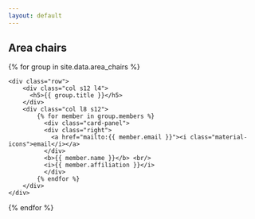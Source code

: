 ```yaml
---
layout: default
---
```



<div class="section">
  <h2>Area chairs</h2>
  {% for group in site.data.area_chairs %}

    <div class="row">
        <div class="col s12 l4">
          <h5>{{ group.title }}</h5>
        </div>
        <div class="col l8 s12">
            {% for member in group.members %}
              <div class="card-panel">
              <div class="right">
                <a href="mailto:{{ member.email }}"><i class="material-icons">email</i></a>
              </div>
              <b>{{ member.name }}</b> <br/>
              <i>{{ member.affiliation }}</i>
              </div>
            {% endfor %}
        </div>
    </div>

  {% endfor %}

</div>
